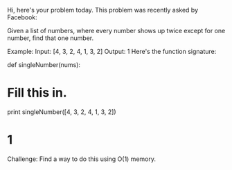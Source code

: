 Hi, here's your problem today. This problem was recently asked by Facebook:

Given a list of numbers, where every number shows up twice except for one 
number, find that one number.

Example:
Input: [4, 3, 2, 4, 1, 3, 2]
Output: 1
Here's the function signature:

def singleNumber(nums):
  # Fill this in.

print singleNumber([4, 3, 2, 4, 1, 3, 2])
# 1

Challenge: Find a way to do this using O(1) memory.
